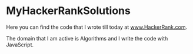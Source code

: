 # MyHackerRankSolutions
Here you can find the code that I wrote till today at www.HackerRank.com.

The domain that I am active is Algorithms and I write the code with JavaScript.
